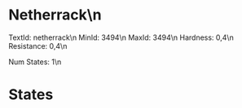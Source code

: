 # Netherrack\n
TextId: netherrack\n
MinId: 3494\n
MaxId: 3494\n
Hardness: 0,4\n
Resistance: 0,4\n

Num States: 1\n
# States
```

```